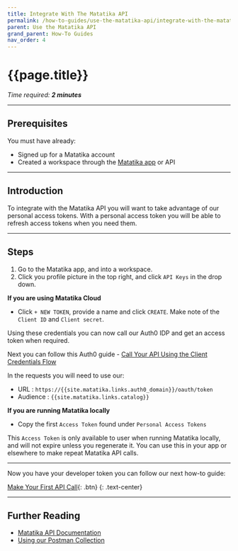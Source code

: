 ```yaml
---
title: Integrate With The Matatika API
permalink: /how-to-guides/use-the-matatika-api/integrate-with-the-matatika-api
parent: Use the Matatika API
grand_parent: How-To Guides
nav_order: 4
---
```


# {{page.title}}

*Time required: **2 minutes***

---

## Prerequisites
You must have already:
- Signed up for a Matatika account
- Created a workspace through the [Matatika app]({{site.matatika.links.app}}) or API

---

## Introduction

To integrate with the Matatika API you will want to take advantage of our personal access tokens. With a personal access token you will be able to refresh access tokens when you need them.

---

## Steps

1. Go to the Matatika app, and into a workspace.
1. Click you profile picture in the top right, and click `API Keys` in the drop down.

**If you are using Matatika Cloud**
- Click `+ NEW TOKEN`, provide a name and click `CREATE`. Make note of the `Client ID` and `Client secret`.

Using these credentials you can now call our Auth0 IDP and get an access token when required.

Next you can follow this Auth0 guide - [Call Your API Using the Client Credentials Flow](https://auth0.com/docs/get-started/authentication-and-authorization-flow/call-your-api-using-the-client-credentials-flow#request-tokens)

In the requests you will need to use our:
- URL : `https://{{site.matatika.links.auth0_domain}}/oauth/token`
- Audience : `{{site.matatika.links.catalog}}`

**If you are running Matatika locally**
- Copy the first `Access Token` found under `Personal Access Tokens`

This `Access Token` is only available to user when running Matatika locally, and will not expire unless you regenerate it. You can use this in your app or elsewhere to make repeat Matatika API calls.

---

Now you have your developer token you can follow our next how-to guide:

[Make Your First API Call]({{site.baseurl}}/how-to-guides/use-the-matatika-api/making-your-first-api-call){: .btn}
{: .text-center}

---

## Further Reading

- [Matatika API Documentation]({{site.baseurl}}/api)
- [Using our Postman Collection]({{site.baseurl}}/api/postman-collection)
